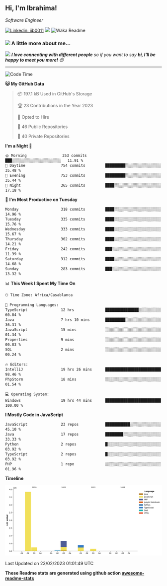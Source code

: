 <h2>Hi, I'm Ibrahima! </h2>
<p><em>Software Engineer 
</em></p>


[![Linkedin: iib0011](https://img.shields.io/badge/-iib0011-blue?style=flat-square&logo=Linkedin&logoColor=white&link=https://www.linkedin.com/in/iib0011/)](https://www.linkedin.com/in/iib0011/)
![](https://visitor-badge.glitch.me/badge?page_id=iib0011)
![Waka Readme](https://github.com/iib0011/iib0011/workflows/Waka%20Readme/badge.svg)


### <img src="https://media.giphy.com/media/VgCDAzcKvsR6OM0uWg/giphy.gif" width="50"> A little more about me...  


<img src="https://media.giphy.com/media/LnQjpWaON8nhr21vNW/giphy.gif" width="60"> <em><b>I love connecting with different people</b> so if you want to say <b>hi, I'll be happy to meet you more!</b> 😊</em>

---
<!--START_SECTION:waka-->
![Code Time](http://img.shields.io/badge/Code%20Time-1%2C843%20hrs%2027%20mins-blue)

**🐱 My GitHub Data** 

> 📦 197.1 kB Used in GitHub's Storage 
 > 
> 🏆 23 Contributions in the Year 2023
 > 
> 💼 Opted to Hire
 > 
> 📜 46 Public Repositories 
 > 
> 🔑 40 Private Repositories 
 > 
**I'm a Night 🦉** 

```text
🌞 Morning                253 commits         ███░░░░░░░░░░░░░░░░░░░░░░   11.91 % 
🌆 Daytime                754 commits         █████████░░░░░░░░░░░░░░░░   35.48 % 
🌃 Evening                753 commits         █████████░░░░░░░░░░░░░░░░   35.44 % 
🌙 Night                  365 commits         ████░░░░░░░░░░░░░░░░░░░░░   17.18 % 
```
📅 **I'm Most Productive on Tuesday** 

```text
Monday                   318 commits         ████░░░░░░░░░░░░░░░░░░░░░   14.96 % 
Tuesday                  335 commits         ████░░░░░░░░░░░░░░░░░░░░░   15.76 % 
Wednesday                333 commits         ████░░░░░░░░░░░░░░░░░░░░░   15.67 % 
Thursday                 302 commits         ████░░░░░░░░░░░░░░░░░░░░░   14.21 % 
Friday                   242 commits         ███░░░░░░░░░░░░░░░░░░░░░░   11.39 % 
Saturday                 312 commits         ████░░░░░░░░░░░░░░░░░░░░░   14.68 % 
Sunday                   283 commits         ███░░░░░░░░░░░░░░░░░░░░░░   13.32 % 
```


📊 **This Week I Spent My Time On** 

```text
🕑︎ Time Zone: Africa/Casablanca

💬 Programming Languages: 
TypeScript               12 hrs              ███████████████░░░░░░░░░░   60.84 % 
Java                     7 hrs 10 mins       █████████░░░░░░░░░░░░░░░░   36.31 % 
JavaScript               15 mins             ░░░░░░░░░░░░░░░░░░░░░░░░░   01.34 % 
Properties               9 mins              ░░░░░░░░░░░░░░░░░░░░░░░░░   00.83 % 
SQL                      2 mins              ░░░░░░░░░░░░░░░░░░░░░░░░░   00.24 % 

🔥 Editors: 
IntelliJ                 19 hrs 26 mins      █████████████████████████   98.46 % 
PhpStorm                 18 mins             ░░░░░░░░░░░░░░░░░░░░░░░░░   01.54 % 

💻 Operating System: 
Windows                  19 hrs 44 mins      █████████████████████████   100.00 % 
```

**I Mostly Code in JavaScript** 

```text
JavaScript               23 repos            ███████████░░░░░░░░░░░░░░   45.10 % 
Java                     17 repos            ████████░░░░░░░░░░░░░░░░░   33.33 % 
Python                   2 repos             █░░░░░░░░░░░░░░░░░░░░░░░░   03.92 % 
TypeScript               2 repos             █░░░░░░░░░░░░░░░░░░░░░░░░   03.92 % 
PHP                      1 repo              ░░░░░░░░░░░░░░░░░░░░░░░░░   01.96 % 
```



**Timeline**

![Lines of Code chart](https://raw.githubusercontent.com/iib0011/iib0011/master/assets/bar_graph.png)


 Last Updated on 23/02/2023 01:01:49 UTC
<!--END_SECTION:waka-->

**These Readme stats are generated using github action [awesome-readme-stats](https://github.com/iib0011/waka-readme-stats)**
